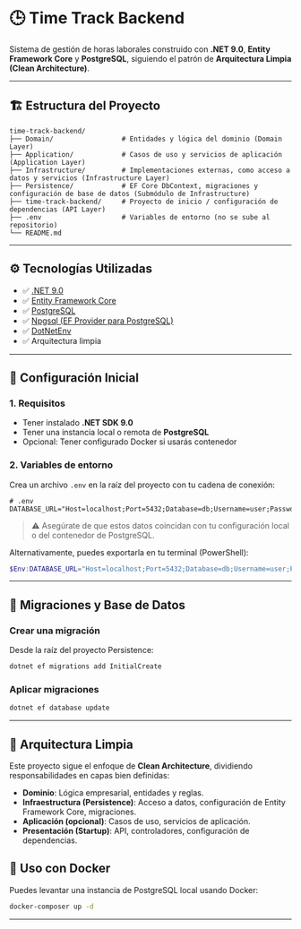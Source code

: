 # 🕒 Time Track Backend

Sistema de gestión de horas laborales construido con **.NET 9.0**, **Entity Framework Core** y **PostgreSQL**, siguiendo el patrón de **Arquitectura Limpia (Clean Architecture)**.

---

## 🏗️ Estructura del Proyecto

```
time-track-backend/
├── Domain/                 # Entidades y lógica del dominio (Domain Layer)
├── Application/            # Casos de uso y servicios de aplicación (Application Layer)
├── Infrastructure/         # Implementaciones externas, como acceso a datos y servicios (Infrastructure Layer)
├── Persistence/            # EF Core DbContext, migraciones y configuración de base de datos (Submódulo de Infrastructure)
├── time-track-backend/     # Proyecto de inicio / configuración de dependencias (API Layer)
├── .env                    # Variables de entorno (no se sube al repositorio)
└── README.md
```

---

## ⚙️ Tecnologías Utilizadas

* ✅ [.NET 9.0](https://dotnet.microsoft.com/en-us/download/dotnet/9.0)
* ✅ [Entity Framework Core](https://learn.microsoft.com/en-us/ef/core/)
* ✅ [PostgreSQL](https://www.postgresql.org/)
* ✅ [Npgsql (EF Provider para PostgreSQL)](https://www.npgsql.org/)
* ✅ [DotNetEnv](https://www.nuget.org/packages/DotNetEnv)
* ✅ Arquitectura limpia

---

## 🔌 Configuración Inicial

### 1. Requisitos

* Tener instalado **.NET SDK 9.0**
* Tener una instancia local o remota de **PostgreSQL**
* Opcional: Tener configurado Docker si usarás contenedor

### 2. Variables de entorno

Crea un archivo `.env` en la raíz del proyecto con tu cadena de conexión:

```env
# .env
DATABASE_URL="Host=localhost;Port=5432;Database=db;Username=user;Password=password
```

> ⚠️ Asegúrate de que estos datos coincidan con tu configuración local o del contenedor de PostgreSQL.

Alternativamente, puedes exportarla en tu terminal (PowerShell):

```powershell
$Env:DATABASE_URL="Host=localhost;Port=5432;Database=db;Username=user;Password=password"
```
---

## 🧱 Migraciones y Base de Datos

### Crear una migración

Desde la raíz del proyecto Persistence:

```bash
dotnet ef migrations add InitialCreate 
```

### Aplicar migraciones

```bash
dotnet ef database update
```

---

## 🧠 Arquitectura Limpia

Este proyecto sigue el enfoque de **Clean Architecture**, dividiendo responsabilidades en capas bien definidas:

* **Dominio**: Lógica empresarial, entidades y reglas.
* **Infraestructura (Persistence)**: Acceso a datos, configuración de Entity Framework Core, migraciones.
* **Aplicación (opcional)**: Casos de uso, servicios de aplicación.
* **Presentación (Startup)**: API, controladores, configuración de dependencias.

## 🐘 Uso con Docker

Puedes levantar una instancia de PostgreSQL local usando Docker:
```bash
docker-composer up -d
```

---
